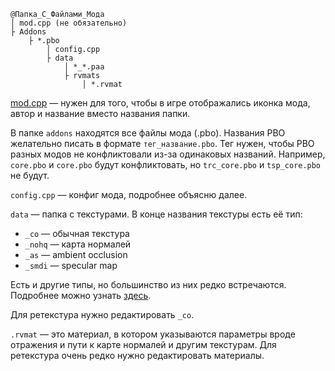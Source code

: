 ```
@Папка_С_Файлами_Мода
│ mod.cpp (не обязательно)
├ Addons
	├ *.pbo
		│ config.cpp
		├ data
			│ *_*.paa
			├ rvmats
				│ *.rvmat
```
[mod.cpp](https://community.bistudio.com/wiki/Arma_3:_Mod_Presentation#file_Mod.cpp) — нужен для того, чтобы в игре отображались иконка мода, автор и название вместо названия папки.

В папке `addons` находятся все файлы мода (.pbo). Названия PBO желательно писать в формате `тег_название.pbo`. Тег нужен, чтобы PBO разных модов не конфликтовали из-за одинаковых названий. Например, `core.pbo` и `core.pbo` будут конфликтовать, но `trc_core.pbo` и `tsp_core.pbo` не будут.

`config.cpp` — конфиг мода, подробнее объясню далее.

`data` — папка с текстурами. В конце названия текстуры есть её тип:
- `_co` — обычная текстура
- `_nohq` — карта нормалей
- `_as` — ambient occlusion
- `_smdi` — specular map

Есть и другие типы, но большинство из них редко встречаются. Подробнее можно узнать [здесь](https://community.bistudio.com/wiki/Arma:_Texture_Naming_Rules).

Для ретекстура нужно редактировать `_co`.

`.rvmat` — это материал, в котором указываются параметры вроде отражения и пути к карте нормалей и другим текстурам. Для ретекстура очень редко нужно редактировать материалы.